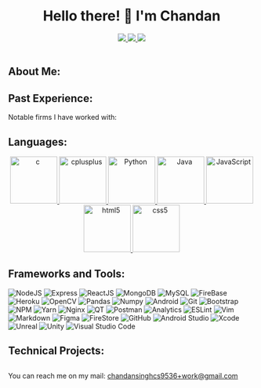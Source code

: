  <h1 align='center'>
  Hello there! 👋 I'm Chandan
</h1>

<p align='center'>
 
  <a href="https://www.linkedin.com/in/chandan-singh10">
    <img src="https://img.shields.io/badge/linkedin-%230077B5.svg?&style=for-the-badge&logo=linkedin&logoColor=white" />
  </a>
  <a href="#">
    <img src="https://img.shields.io/badge/Stack_Overflow-FE7A16?style=for-the-badge&logo=stack-overflow&logoColor=white" />
  </a>
  <a href="#">
    <img src="https://img.shields.io/badge/Portfolio-00BB00?style=for-the-badge"/>
  </a>
  <br>
  <br>
  <a href="#" target="_blank">
   
  </a>
<!--   <img src="https://github-readme-stats.vercel.app/api?username=adityaprakash-26&show_icons=true&count_private=true&theme=dark" height="175">
  <img src="https://github-readme-stats.vercel.app/api/top-langs/?username=adityaprakash-26&layout=compact&theme=dark&hide=css,html" height = "175"> -->
</p>


## About Me:


## Past Experience:
Notable firms I have worked with:


## Languages:
<p align="center">
  <a href="https://en.cppreference.com/w/c" target="_blank">
    <img src="https://user-images.githubusercontent.com/55011564/208605259-4e582933-5227-43e5-9e9a-7d01757a4b58.png" alt="c" width="96" height="96"/> 
  </a> 
  <a href="https://en.cppreference.com/w/cpp" target="_blank">
    <img src="https://user-images.githubusercontent.com/55011564/208605132-87fe4296-7414-420b-953f-a3b73dab42cb.png" alt="cplusplus" width="96" height="96"/> 
  </a>
  <a href="https://www.python.org/" target="_blank">
    <img src="https://user-images.githubusercontent.com/55011564/208604780-4285f312-0da5-4641-b847-4d96be47b8ff.png" alt="Python" width="96" height="96"/> 
  </a>
  <a href="https://www.java.com/en/" target="_blank">
    <img src="https://user-images.githubusercontent.com/55011564/208604989-107257e3-41d1-4a46-b200-76a350eec18f.png" alt="Java" width="96" height="96"/> 
  </a>
  <a href="https://developer.mozilla.org/en-US/docs/Web/JavaScript" target="_blank">
    <img src="https://user-images.githubusercontent.com/55011564/208604607-c614eea6-91f6-40c1-a180-043a6f678295.png" alt="JavaScript" width="96" height="96"/> 
  </a>
  <a href="https://developer.mozilla.org/en-US/docs/Web/HTML" target="_blank">
    <img src="https://user-images.githubusercontent.com/55011564/208604076-afe47e54-1208-47a9-a29c-39f8e33a52d3.png" alt="html5" width="96" height="96"/> 
  </a>
  <a href="https://developer.mozilla.org/en-US/docs/Web/CSS" target="_blank">
    <img src="https://user-images.githubusercontent.com/55011564/208604401-7c01bd19-3cc5-4f07-a276-f56168942dff.png" alt="css5" width="96" height="96"/> 
  </a>
  
</p>

## Frameworks and Tools:

![NodeJS](https://img.shields.io/badge/Node.js-ffffff?style=for-the-badge&logo=Node.js&logoColor=fffff)
![Express](https://img.shields.io/badge/express.js-%23404d59.svg?style=for-the-badge&logo=express&logoColor=%2361DAFB)
![ReactJS](https://img.shields.io/badge/React-20232A?style=for-the-badge&logo=react&logoColor=61DAFB)
![MongoDB](https://img.shields.io/badge/MongoDB-%234ea94b.svg?style=for-the-badge&logo=mongodb&logoColor=white)
![MySQL](https://img.shields.io/badge/mysql-%2300f.svg?style=for-the-badge&logo=mysql&logoColor=white)
![FireBase](https://img.shields.io/badge/firebase-000000.svg?style=for-the-badge&logo=firebase)
![Heroku](https://img.shields.io/badge/heroku-%23430098.svg?style=for-the-badge&logo=heroku&logoColor=white)
![OpenCV](https://img.shields.io/badge/OpenCV-27338e?style=for-the-badge&logo=OpenCV&logoColor=white)
![Pandas](https://img.shields.io/badge/Pandas-150458?style=for-the-badge&logo=Pandas&logoColor=white)
![Numpy](https://img.shields.io/badge/Numpy-777BB4?style=for-the-badge&logo=numpy&logoColor=white)
![Android](https://img.shields.io/badge/Android-3DDC84?style=for-the-badge&logo=android&logoColor=white)
![Git](https://img.shields.io/badge/git-%23F05033.svg?style=for-the-badge&logo=git&logoColor=white)
![Bootstrap](https://img.shields.io/badge/bootstrap-%23563D7C.svg?style=for-the-badge&logo=bootstrap&logoColor=white)
![NPM](https://img.shields.io/badge/npm-CB3837?style=for-the-badge&logo=npm&logoColor=white)
![Yarn](https://img.shields.io/badge/Yarn-2C8EBB?style=for-the-badge&logo=yarn&logoColor=white)
![Nginx](https://img.shields.io/badge/Nginx-009639?style=for-the-badge&logo=nginx&logoColor=white)
![QT](https://img.shields.io/badge/Qt-41CD52?style=for-the-badge&logo=qt&logoColor=white)
![Postman](https://img.shields.io/badge/Postman-FF6C37?style=for-the-badge&logo=Postman&logoColor=white)
![Analytics](https://img.shields.io/badge/Google%20Analytics-E37400?style=for-the-badge&logo=google%20analytics&logoColor=white)
![ESLint](https://img.shields.io/badge/eslint-3A33D1?style=for-the-badge&logo=eslint&logoColor=white)
![Vim](https://img.shields.io/badge/VIM-%2311AB00.svg?&style=for-the-badge&logo=vim&logoColor=white)
![Markdown](https://img.shields.io/badge/Markdown-000000?style=for-the-badge&logo=markdown&logoColor=white)
![Figma](https://img.shields.io/badge/Figma-F24E1E?style=for-the-badge&logo=figma&logoColor=white)
![FireStore](https://img.shields.io/badge/firestore-000000.svg?style=for-the-badge&logo=firebase)
![GitHub](https://img.shields.io/badge/GitHub-181717?style=for-the-badge&logo=github)
![Android Studio](https://img.shields.io/badge/Android_Studio-3DDC84?style=for-the-badge&logo=Android-Studio&logoColor=ffffff)
![Xcode](https://img.shields.io/badge/Xcode-007ACC?style=for-the-badge&logo=Xcode&logoColor=white)
![Unreal](https://img.shields.io/badge/Unreal_Engine_4-181717?style=for-the-badge&logo=Unreal-Engine&logoColor=white)
![Unity](https://img.shields.io/badge/Unity_3D-202020?style=for-the-badge&logo=Unity&logoColor=white)
![Visual Studio Code](https://img.shields.io/badge/Visual_Studio_Code-007ACC?style=for-the-badge&logo=Visual-Studio-Code&logoColor=white)


## Technical Projects:




##
You can reach me on my mail: chandansinghcs9536+work@gmail.com
